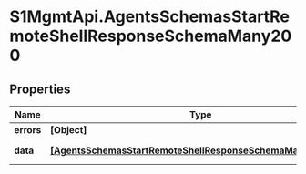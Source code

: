 # S1MgmtApi.AgentsSchemasStartRemoteShellResponseSchemaMany200

## Properties
Name | Type | Description | Notes
------------ | ------------- | ------------- | -------------
**errors** | **[Object]** | Errors | [optional] 
**data** | [**[AgentsSchemasStartRemoteShellResponseSchemaMany200Data]**](AgentsSchemasStartRemoteShellResponseSchemaMany200Data.md) | Response data | [optional] 


